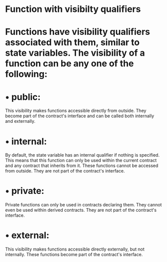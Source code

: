 
# Function with visibilty qualifiers

# Functions have visibility qualifiers associated with them, similar to state variables. The visibility of a function can be any one of the following:

# • public: 
This visibility makes functions accessible directly from outside. They become part of the contract's interface and can be called both internally and externally.

# • internal: 
By default, the state variable has an internal qualifier if nothing is specified. This means that this function can only be used within the current contract and any contract that inherits from it. These functions cannot be accessed from outside. They are not part of the contract's interface.

# • private: 
Private functions can only be used in contracts declaring them. They cannot even be used within derived contracts. They are not part of the contract's
interface.

# • external: 
This visibility makes functions accessible directly externally, but not internally. These functions become part of the contract's interface.


